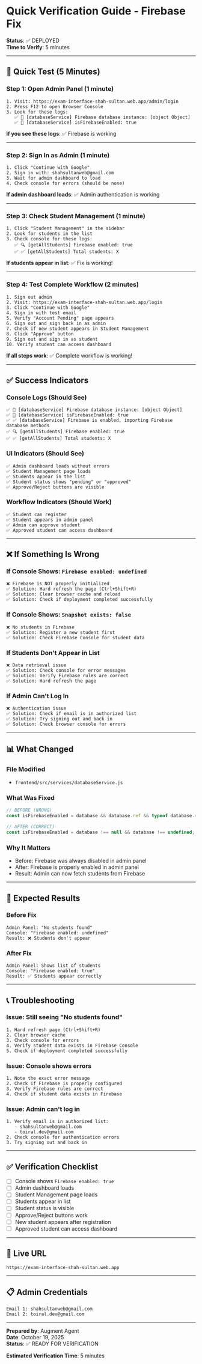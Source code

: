 # Quick Verification Guide - Firebase Fix

**Status**: ✅ DEPLOYED  
**Time to Verify**: 5 minutes

---

## 🚀 Quick Test (5 Minutes)

### Step 1: Open Admin Panel (1 minute)
```
1. Visit: https://exam-interface-shah-sultan.web.app/admin/login
2. Press F12 to open Browser Console
3. Look for these logs:
   ✅ 🔧 [databaseService] Firebase database instance: [object Object]
   ✅ 🔧 [databaseService] isFirebaseEnabled: true
```

**If you see these logs**: ✅ Firebase is working

---

### Step 2: Sign In as Admin (1 minute)
```
1. Click "Continue with Google"
2. Sign in with: shahsultanweb@gmail.com
3. Wait for admin dashboard to load
4. Check console for errors (should be none)
```

**If admin dashboard loads**: ✅ Admin authentication is working

---

### Step 3: Check Student Management (1 minute)
```
1. Click "Student Management" in the sidebar
2. Look for students in the list
3. Check console for these logs:
   ✅ 🔍 [getAllStudents] Firebase enabled: true
   ✅ ✅ [getAllStudents] Total students: X
```

**If students appear in list**: ✅ Fix is working!

---

### Step 4: Test Complete Workflow (2 minutes)
```
1. Sign out admin
2. Visit: https://exam-interface-shah-sultan.web.app/login
3. Click "Continue with Google"
4. Sign in with test email
5. Verify "Account Pending" page appears
6. Sign out and sign back in as admin
7. Check if new student appears in Student Management
8. Click "Approve" button
9. Sign out and sign in as student
10. Verify student can access dashboard
```

**If all steps work**: ✅ Complete workflow is working!

---

## ✅ Success Indicators

### Console Logs (Should See)
```
✅ 🔧 [databaseService] Firebase database instance: [object Object]
✅ 🔧 [databaseService] isFirebaseEnabled: true
✅ ✅ [databaseService] Firebase is enabled, importing Firebase database methods
✅ 🔍 [getAllStudents] Firebase enabled: true
✅ ✅ [getAllStudents] Total students: X
```

### UI Indicators (Should See)
```
✅ Admin dashboard loads without errors
✅ Student Management page loads
✅ Students appear in the list
✅ Student status shows "pending" or "approved"
✅ Approve/Reject buttons are visible
```

### Workflow Indicators (Should Work)
```
✅ Student can register
✅ Student appears in admin panel
✅ Admin can approve student
✅ Approved student can access dashboard
```

---

## ❌ If Something Is Wrong

### If Console Shows: `Firebase enabled: undefined`
```
❌ Firebase is NOT properly initialized
✅ Solution: Hard refresh the page (Ctrl+Shift+R)
✅ Solution: Clear browser cache and reload
✅ Solution: Check if deployment completed successfully
```

### If Console Shows: `Snapshot exists: false`
```
❌ No students in Firebase
✅ Solution: Register a new student first
✅ Solution: Check Firebase Console for student data
```

### If Students Don't Appear in List
```
❌ Data retrieval issue
✅ Solution: Check console for error messages
✅ Solution: Verify Firebase rules are correct
✅ Solution: Hard refresh the page
```

### If Admin Can't Log In
```
❌ Authentication issue
✅ Solution: Check if email is in authorized list
✅ Solution: Try signing out and back in
✅ Solution: Check browser console for errors
```

---

## 📊 What Changed

### File Modified
- `frontend/src/services/databaseService.js`

### What Was Fixed
```javascript
// BEFORE (WRONG)
const isFirebaseEnabled = database && database.ref && typeof database.ref === 'function';

// AFTER (CORRECT)
const isFirebaseEnabled = database !== null && database !== undefined;
```

### Why It Matters
- Before: Firebase was always disabled in admin panel
- After: Firebase is properly enabled in admin panel
- Result: Admin can now fetch students from Firebase

---

## 🎯 Expected Results

### Before Fix
```
Admin Panel: "No students found"
Console: "Firebase enabled: undefined"
Result: ❌ Students don't appear
```

### After Fix
```
Admin Panel: Shows list of students
Console: "Firebase enabled: true"
Result: ✅ Students appear correctly
```

---

## 📞 Troubleshooting

### Issue: Still seeing "No students found"
```
1. Hard refresh page (Ctrl+Shift+R)
2. Clear browser cache
3. Check console for errors
4. Verify student data exists in Firebase Console
5. Check if deployment completed successfully
```

### Issue: Console shows errors
```
1. Note the exact error message
2. Check if Firebase is properly configured
3. Verify Firebase rules are correct
4. Check if student data exists in Firebase
```

### Issue: Admin can't log in
```
1. Verify email is in authorized list:
   - shahsultanweb@gmail.com
   - toiral.dev@gmail.com
2. Check console for authentication errors
3. Try signing out and back in
```

---

## ✅ Verification Checklist

- [ ] Console shows `Firebase enabled: true`
- [ ] Admin dashboard loads
- [ ] Student Management page loads
- [ ] Students appear in list
- [ ] Student status is visible
- [ ] Approve/Reject buttons work
- [ ] New student appears after registration
- [ ] Approved student can access dashboard

---

## 🚀 Live URL

```
https://exam-interface-shah-sultan.web.app
```

---

## 📋 Admin Credentials

```
Email 1: shahsultanweb@gmail.com
Email 2: toiral.dev@gmail.com
```

---

**Prepared by**: Augment Agent  
**Date**: October 19, 2025  
**Status**: ✅ READY FOR VERIFICATION

**Estimated Verification Time**: 5 minutes


